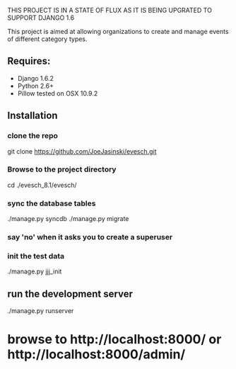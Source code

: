 THIS PROJECT IS IN A STATE OF FLUX AS IT IS BEING UPGRATED TO SUPPORT DJANGO 1.6


This project is aimed at allowing organizations to create and manage events of different category types. 

## Requires:
- Django 1.6.2
- Python 2.6+
- Pillow
tested on OSX 10.9.2 

## Installation

### clone the repo
git clone https://github.com/JoeJasinski/evesch.git


### Browse to the project directory
cd ./evesch_8.1/evesch/

### sync the database tables
./manage.py syncdb
./manage.py migrate 

### say 'no' when it asks you to create a superuser

### init the test data
./manage.py jjj_init

## run the development server
./manage.py runserver

# browse to http://localhost:8000/  or http://localhost:8000/admin/


